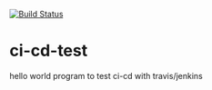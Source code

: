 [![Build Status](https://travis-ci.org/rosensilva/ci-cd-test.svg?branch=master)](https://travis-ci.org/rosensilva/ci-cd-test)
# ci-cd-test
hello world program to test ci-cd with travis/jenkins 
